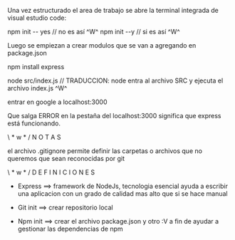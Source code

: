 Una vez estructurado el area de trabajo se abre la terminal integrada de visual estudio code:

npm init -- yes // no es así ^W^
npm init --y // si es así ^W^

Luego se empiezan a crear modulos que se van a agregando en package.json

npm install express

node src/index.js // TRADUCCION: node entra al archivo SRC y ejecuta el archivo index.js ^W^

entrar en google a localhost:3000

Que salga ERROR en la pestaña del localhost:3000 significa que express está funcionando.



\ * w * / N O T A S

el archivo .gitignore permite definir las carpetas o archivos que no queremos que sean reconocidas por git




\ * w * / D E F I N I C I O N E S

- Express ==> framework de NodeJs, tecnologia esencial ayuda a escribir una aplicacion con un grado de calidad mas alto que si se hace manual

- Git init ==> crear repositorio local

- Npm init ==> crear el archivo package.json y otro :V a fin de ayudar a gestionar las dependencias de npm

